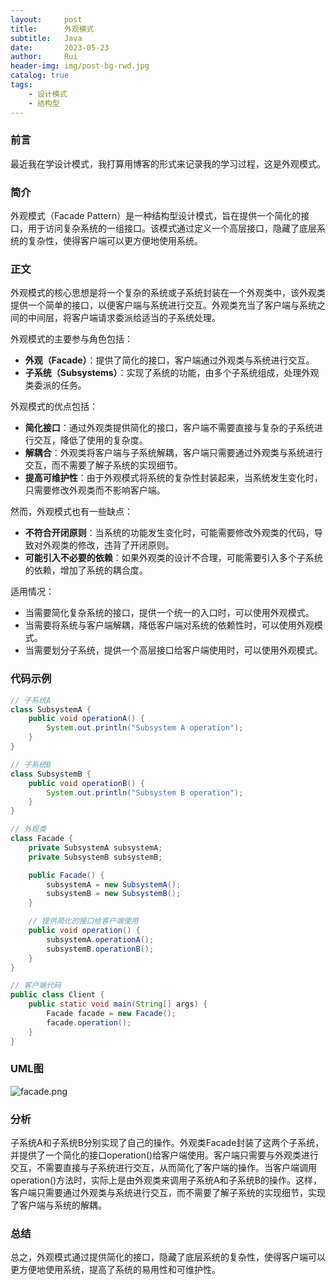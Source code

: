 ```yaml
---
layout:     post
title:      外观模式
subtitle:   Java
date:       2023-05-23
author:     Rui
header-img: img/post-bg-rwd.jpg
catalog: true
tags:
    - 设计模式
    - 结构型
---
```

### 前言
最近我在学设计模式，我打算用博客的形式来记录我的学习过程，这是外观模式。
### 简介
外观模式（Facade Pattern）是一种结构型设计模式，旨在提供一个简化的接口，用于访问复杂系统的一组接口。该模式通过定义一个高层接口，隐藏了底层系统的复杂性，使得客户端可以更方便地使用系统。
### 正文

外观模式的核心思想是将一个复杂的系统或子系统封装在一个外观类中，该外观类提供一个简单的接口，以便客户端与系统进行交互。外观类充当了客户端与系统之间的中间层，将客户端请求委派给适当的子系统处理。

外观模式的主要参与角色包括：
- **外观（Facade）**：提供了简化的接口，客户端通过外观类与系统进行交互。
- **子系统（Subsystems）**：实现了系统的功能，由多个子系统组成，处理外观类委派的任务。

外观模式的优点包括：
- **简化接口**：通过外观类提供简化的接口，客户端不需要直接与复杂的子系统进行交互，降低了使用的复杂度。
- **解耦合**：外观类将客户端与子系统解耦，客户端只需要通过外观类与系统进行交互，而不需要了解子系统的实现细节。
- **提高可维护性**：由于外观模式将系统的复杂性封装起来，当系统发生变化时，只需要修改外观类而不影响客户端。

然而，外观模式也有一些缺点：
- **不符合开闭原则**：当系统的功能发生变化时，可能需要修改外观类的代码，导致对外观类的修改，违背了开闭原则。
- **可能引入不必要的依赖**：如果外观类的设计不合理，可能需要引入多个子系统的依赖，增加了系统的耦合度。

适用情况：
- 当需要简化复杂系统的接口，提供一个统一的入口时，可以使用外观模式。
- 当需要将系统与客户端解耦，降低客户端对系统的依赖性时，可以使用外观模式。
- 当需要划分子系统，提供一个高层接口给客户端使用时，可以使用外观模式。


### 代码示例
```java
// 子系统A
class SubsystemA {
    public void operationA() {
        System.out.println("Subsystem A operation");
    }
}

// 子系统B
class SubsystemB {
    public void operationB() {
        System.out.println("Subsystem B operation");
    }
}

// 外观类
class Facade {
    private SubsystemA subsystemA;
    private SubsystemB subsystemB;

    public Facade() {
        subsystemA = new SubsystemA();
        subsystemB = new SubsystemB();
    }

    // 提供简化的接口给客户端使用
    public void operation() {
        subsystemA.operationA();
        subsystemB.operationB();
    }
}

// 客户端代码
public class Client {
    public static void main(String[] args) {
        Facade facade = new Facade();
        facade.operation();
    }
}


```
### UML图
![facade.png](https://i.postimg.cc/xT9sq10C/facade.png)

### 分析
子系统A和子系统B分别实现了自己的操作。外观类Facade封装了这两个子系统，并提供了一个简化的接口operation()给客户端使用。客户端只需要与外观类进行交互，不需要直接与子系统进行交互，从而简化了客户端的操作。当客户端调用operation()方法时，实际上是由外观类来调用子系统A和子系统B的操作。这样，客户端只需要通过外观类与系统进行交互，而不需要了解子系统的实现细节，实现了客户端与系统的解耦。
### 总结
总之，外观模式通过提供简化的接口，隐藏了底层系统的复杂性，使得客户端可以更方便地使用系统，提高了系统的易用性和可维护性。

